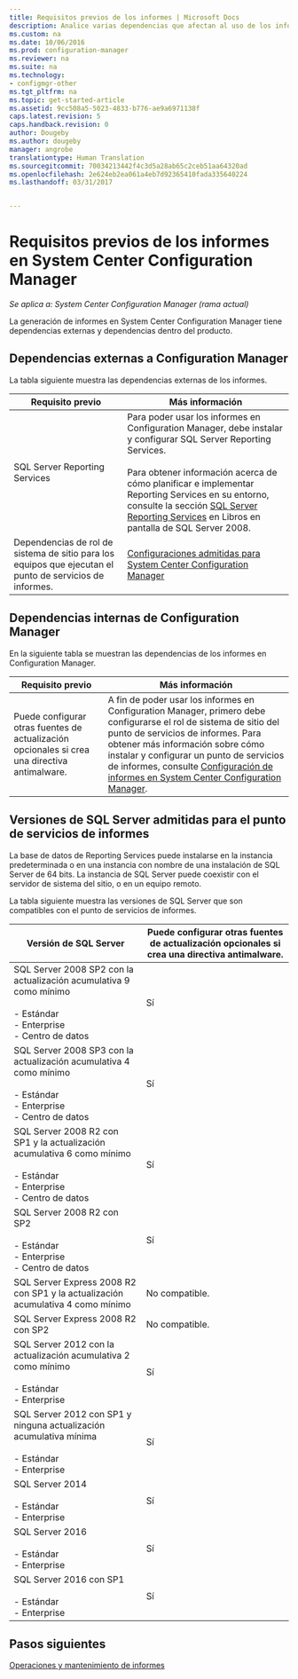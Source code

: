 ```yaml
---
title: Requisitos previos de los informes | Microsoft Docs
description: Analice varias dependencias que afectan al uso de los informes en System Center Configuration Manager.
ms.custom: na
ms.date: 10/06/2016
ms.prod: configuration-manager
ms.reviewer: na
ms.suite: na
ms.technology:
- configmgr-other
ms.tgt_pltfrm: na
ms.topic: get-started-article
ms.assetid: 9cc508a5-5023-4833-b776-ae9a6971138f
caps.latest.revision: 5
caps.handback.revision: 0
author: Dougeby
ms.author: dougeby
manager: angrobe
translationtype: Human Translation
ms.sourcegitcommit: 70034213442f4c3d5a28ab65c2ceb51aa64320ad
ms.openlocfilehash: 2e624eb2ea061a4eb7d92365410fada335640224
ms.lasthandoff: 03/31/2017


---
```

# <a name="prerequisites-for-reporting-in-system-center-configuration-manager"></a>Requisitos previos de los informes en System Center Configuration Manager

*Se aplica a: System Center Configuration Manager (rama actual)*

La generación de informes en System Center Configuration Manager tiene dependencias externas y dependencias dentro del producto.  

## <a name="dependencies-external-to-configuration-manager"></a>Dependencias externas a Configuration Manager  
 La tabla siguiente muestra las dependencias externas de los informes.  

|Requisito previo|Más información|  
|------------------|----------------------|  
|SQL Server Reporting Services|Para poder usar los informes en Configuration Manager, debe instalar y configurar SQL Server Reporting Services.<br /><br /> Para obtener información acerca de cómo planificar e implementar Reporting Services en su entorno, consulte la sección [SQL Server Reporting Services](http://go.microsoft.com/fwlink/p/?LinkId=212032) en Libros en pantalla de SQL Server 2008.|  
|Dependencias de rol de sistema de sitio para los equipos que ejecutan el punto de servicios de informes.|[Configuraciones admitidas para System Center Configuration Manager](../../../core/plan-design/configs/supported-configurations.md)|  

## <a name="dependencies-internal-to-configuration-manager"></a>Dependencias internas de Configuration Manager  
 En la siguiente tabla se muestran las dependencias de los informes en Configuration Manager.  

|Requisito previo|Más información|  
|------------------|----------------------|  
|Puede configurar otras fuentes de actualización opcionales si crea una directiva antimalware.|A fin de poder usar los informes en Configuration Manager, primero debe configurarse el rol de sistema de sitio del punto de servicios de informes. Para obtener más información sobre cómo instalar y configurar un punto de servicios de informes, consulte [Configuración de informes en System Center Configuration Manager](../../../core/servers/manage/configuring-reporting.md).|  

## <a name="supported-sql-server-versions-for-the-reporting-services-point"></a>Versiones de SQL Server admitidas para el punto de servicios de informes  
 La base de datos de Reporting Services puede instalarse en la instancia predeterminada o en una instancia con nombre de una instalación de SQL Server de 64 bits. La instancia de SQL Server puede coexistir con el servidor de sistema del sitio, o en un equipo remoto.  

 La tabla siguiente muestra las versiones de SQL Server que son compatibles con el punto de servicios de informes.  

|Versión de SQL Server|Puede configurar otras fuentes de actualización opcionales si crea una directiva antimalware.|  
|------------------------|------------------------------|  
|SQL Server 2008 SP2 con la actualización acumulativa 9 como mínimo<br /><br /> -   Estándar<br />-   Enterprise<br />-   Centro de datos|Sí|  
|SQL Server 2008 SP3 con la actualización acumulativa 4 como mínimo<br /><br /> -   Estándar<br />-   Enterprise<br />-   Centro de datos|Sí|  
|SQL Server 2008 R2 con SP1 y la actualización acumulativa 6 como mínimo<br /><br /> -   Estándar<br />-   Enterprise<br />-   Centro de datos|Sí|  
|SQL Server 2008 R2 con SP2<br /><br /> -   Estándar<br />-   Enterprise<br />-   Centro de datos|Sí|  
|SQL Server Express 2008 R2 con SP1 y la actualización acumulativa 4 como mínimo|No compatible.|  
|SQL Server Express 2008 R2 con SP2|No compatible.|  
|SQL Server 2012 con la actualización acumulativa 2 como mínimo<br /><br /> -   Estándar<br />-   Enterprise|Sí|  
|SQL Server 2012 con SP1 y ninguna actualización acumulativa mínima<br /><br /> -   Estándar<br />-   Enterprise|Sí|  
|SQL Server 2014<br /><br /> -   Estándar<br />-   Enterprise|Sí|
|SQL Server 2016<br /><br /> -   Estándar<br />-   Enterprise|Sí|
|SQL Server 2016 con SP1<br /><br /> -   Estándar<br />-   Enterprise|Sí|
## <a name="next-steps"></a>Pasos siguientes
[Operaciones y mantenimiento de informes](operations-and-maintenance-for-reporting.md)

